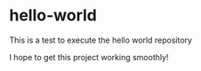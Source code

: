# hello-world
This is a test to execute the hello world repository

I hope to get this project working smoothly!
